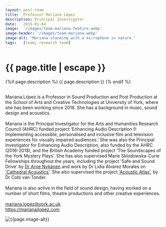 ```yaml
---
layout: post-team
title:  Professor Mariana López
description: Principal Investigator
date:   2015-01-04
image:  '/images/team-mariana-feature.webp'
image-header: '/images/team-mariana.webp'
image-alt: 'Mariana standing with a microphone in nature.'
tags:   [team, research team]
---
```


<!-- begin hero -->
  <div class="container">
    <div class="row">
      <div class="col col-12">
        <div class="hero2__inner">
          <div class="hero2__left">
            <h1 class="post__title">{{ page.title | escape }}</h1>
          {%if page.description %}
            {{ page.description }}
          {% endif %}
          <br><br>
          <p>Mariana López is a Professor in Sound Production and Post Production at the School of Arts and Creative Technologies at University of York, where she has been working since 2016. She has a background in music, sound design and acoustics.
          <br><br>
          Mariana is the Principal Investigator for the Arts and Humanities Research Council (AHRC) funded project ‘Enhancing Audio Description II: Implementing accessible, personalised and inclusive film and television experiences for visually impaired audiences.’ She was also the Principal Investigator for Enhancing Audio Description, also funded by the AHRC (2016-2018), and the British Academy funded project ‘The Soundscapes of the York Mystery Plays’. She has also supervised Marie Sklodowska-Curie Fellowships throughout the years, including the project ‘Safe and Sound Drive’ by <a href="https://www.ltu.se/staff/a/arny-1.11844?l=en">Dr Arne Nykänen</a> and work by Dr Lidia Álvarez Morales on <a href="https://www.cathedralacoustics.com/">'Cathedral Acoustics'</a>. She also supervised the project <a href="https://www.acousticatlas.de/">'Acoustic Atlas'</a>, by Dr Cobi van Tonder.
          <br><br>
          Mariana is also active in the field of sound design, having worked on a number of short films, theatre productions and other creative experiences.
          <br><br>
          <a href = "mailto: mariana.lopez@york.ac.uk">mariana.lopez@york.ac.uk</a>
          <br>
          <a href="https://marianajlopez.com/">https://marianajlopez.com</a>
          </p>
           </div>
          <div class="hero2__right">
              <img class="lazy" data-src="{{page.image-header}}" alt="{{page.image-alt}}">
        </div>
      </div>
    </div>
  </div>